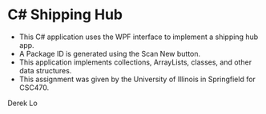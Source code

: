 # C# Shipping Hub

* This C# application uses the WPF interface to implement a shipping hub app.
* A Package ID is generated using the Scan New button.
* This application implements collections, ArrayLists, classes, and other data structures.
* This assignment was given by the University of Illinois in Springfield for CSC470.


Derek Lo
